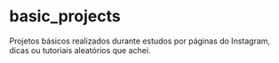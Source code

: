 # basic_projects
Projetos básicos realizados durante estudos por páginas do Instagram, dicas ou tutoriais aleatórios que achei.
